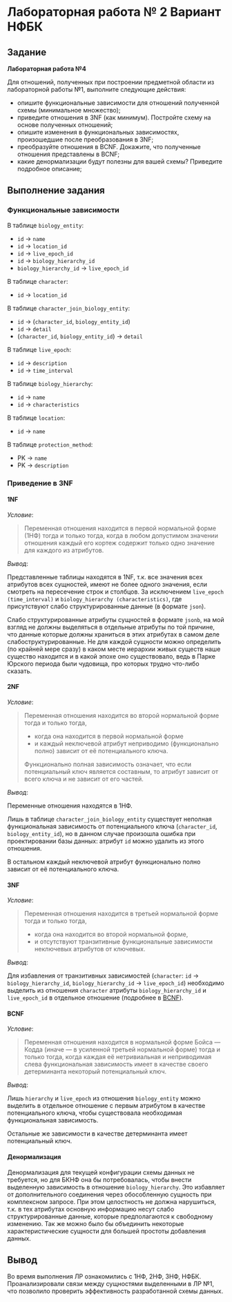 # Лабораторная работа № 2 Вариант НФБК

## Задание
**Лабораторная работа №4**

Для отношений, полученных при построении предметной области из
лабораторной работы №1, выполните следующие действия:

- опишите функциональные зависимости для отношений полученной схемы (минимальное множество);
- приведите отношения в 3NF (как минимум). Постройте схему на основе полученных отношений;
- опишите изменения в функциональных зависимостях, произошедшие после преобразования в 3NF;
- преобразуйте отношения в BCNF. Докажите, что полученные отношения представлены в BCNF;
- какие денормализации будут полезны для вашей схемы? Приведите подробное описание;

## Выполнение задания

### Функциональные зависимости

В таблице `biology_entity`:

- `id` $\to$ `name`
- `id` $\to$ `location_id`
- `id` $\to$ `live_epoch_id`
- `id` $\to$ `biology_hierarchy_id`
- `biology_hierarchy_id` $\to$ `live_epoch_id`

В таблице `character`:

- `id` $\to$ `location_id`

В таблице `character_join_biology_entity`:

- `id` $\to$ (`character_id`, `biology_entity_id`)
- `id` $\to$ `detail`
- (`character_id`, `biology_entity_id`) $\to$ `detail`

В таблице `live_epoch`:

- `id` $\to$ `description`
- `id` $\to$ `time_interval`

В таблице `biology_hierarchy`:

- `id` $\to$ `name`
- `id` $\to$ `characteristics`

В таблице `location`:

- `id` $\to$ `name`

В таблице `protection_method`:

- PK $\to$ `name`
- PK $\to$ `description`


### Приведение в 3NF 

#### 1NF 

_Условие_: 

> Переменная отношения находится в первой нормальной форме (1НФ) тогда и только
тогда, когда в любом допустимом значении отношения каждый его кортеж содержит
только одно значение для каждого из атрибутов. 

_Вывод_:

Представленные таблицы находятся в 1NF, т.к. все значения всех атрибутов всех
сущностей, имеют не более одного значения, если смотреть на пересечение строк и
столбцов. За исключением `live_epoch (time_interval)` и `biology_hierarchy (characteristics)`, 
где присутствуют слабо структурированные данные (в формате `json`).

Слабо структурированные атрибуты сущностей в формате `jsonb`, на мой взгляд не
должны выделяться в отдельные атрибуты по той причине, что данные которые должны
храниться в этих атрибутах в самом деле слабоструктурированные. Не для каждой
сущности можно определить (по крайней мере сразу) в каком месте иерархии живых
существ наше существо находится и в какой эпохе оно существовало, ведь в Парке
Юрского периода были чудовища, про которых трудно что-либо сказать. 


#### 2NF

_Условие_:

> Переменная отношения находится во второй нормальной форме тогда и только
тогда, 
> - когда она находится в первой нормальной форме 
> - и каждый неключевой атрибут неприводимо (функционально полно) зависит от её
потенциального ключа.
>
> Функционально полная зависимость означает, что если потенциальный ключ
является составным, то атрибут зависит от всего ключа и не зависит от его
частей. 

_Вывод_:

Переменные отношения находятся в 1НФ. 

Лишь в таблице `character_join_biology_entity` существует неполная
функциональная зависимость от потенциального ключа (`character_id`,
`biology_entity_id`), но в данном случае произошла ошибка при проектировании
базы данных: атрибут `id` можно удалить из этого отношения. 

В остальном каждый неключевой атрибут функционально полно
зависит от её потенциального ключа.

#### 3NF

_Условие_:

> Переменная отношения находится в третьей нормальной форме тогда и только тогда,
> - когда она находится во второй нормальной форме, 
> - и отсутствуют транзитивные функциональные зависимости неключевых атрибутов от
> ключевых. 

_Вывод_:

Для избавления от транзитивных зависимостей (`character`: `id` $\to$
`biology_hierarchy_id`, `biology_hierarchy_id` $\to$ `live_epoch_id`) необходимо
выделить из отношения `character` атрибуты `biology_hierarchy_id` и
`live_epoch_id` в отдельное отношение (подробнее в [BCNF](#bcnf)).


#### BCNF

_Условие_:

> Переменная отношения находится в нормальной форме Бойса — Кодда (иначе — в
усиленной третьей нормальной форме) тогда и только тогда, когда каждая её
нетривиальная и неприводимая слева функциональная зависимость имеет в качестве
своего детерминанта некоторый потенциальный ключ.

_Вывод_:

Лишь `hierarchy` и `live_epoch` из отношения `biology_entity` можно выделить в
отдельное отношение с первым атрибутом в качестве потенциального ключа, чтобы
существовала необходимая функциональная зависимость. 

Остальные же зависимости в качестве детерминанта имеет потенциальный ключ.

#### Денормализация

Денормализация для текущей конфигурации схемы данных не требуется, но для БКНФ
она бы потребовалась, чтобы внести выделенную зависимость в отношение
`biology_hierarchy`. Это избавляет от дополнительного соединения через обособленную 
сущность при комплексном запросе. При этом целостность не должна нарушиться,
т.к. в тех атрибутах основную информацию несут слабо структурированные данные,
которые предполагаются к свободному изменению. Так же можно было бы объединить
некоторые характеристические сущности для большей простоты добавления данных.

## Вывод

Во время выполнения ЛР ознакомились с 1НФ, 2НФ, 3НФ, НФБК. Проанализировали
связи между сущностями выделенными в ЛР №1, что позволило проверить
эффективность разработанной схемы данных.

